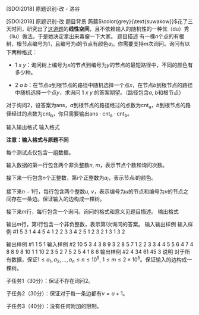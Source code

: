 



[SDOI2018] 原题识别-改 - 洛谷














[SDOI2018] 原题识别-改
题目背景
蒟蒻$\color{grey}{\text{suwakow}}$花了三天时间，研究出了[这道题](https://www.luogu.org/problem/P4618)的**线性空间**，且不依赖输入的随机性的一种优（du）秀（liu）做法。于是她决定拿出来毒瘤一下大家。
题目描述
有一棵$n$个点的有根树，根节点编号为$1$，且编号为$i$的节点有颜色$a_i$。你需要支持$m$次询问。询问有以下两种格式：

- $1~x~y$：询问树上编号为$x$的节点到编号为$y$的节点的最短路径中，不同的颜色有多少种。

- $2~a~b$：在节点$a$到根节点的路径中随机选择一个点$x$，在节点$b$到根节点的路径中随机选择一个点$y$，求询问 $1~x~y$ 的答案期望。（路径包含$a$, $b$和根节点）

对于询问$2$，设答案为$\mathrm{ans}$，$a$到根节点的路径经过的点数为$\mathrm{cnt_a}$，$b$到根节点的路径经过的点数为$\mathrm{cnt_b}$，你只需要输出$\mathrm{ans}\cdot \mathrm{cnt_a}\cdot \mathrm{cnt_b}$。

输入输出格式
输入格式

**注意：输入格式与原题不同**

每个测试点仅包含一组数据。

输入数据的第一行包含两个非负整数$n$, $m$，表示节点个数和询问次数。

接下来一行包含$n$个正整数，第$i$个正整数为$a_i$，表示节点$i$的颜色。

接下来$n-1$行，每行包含两个整数$u$, $v$，表示编号为$u$的节点和编号为$v$的节点之间存在一条边。保证输入的边构成一棵树。

接下来$m$行，每行包含一个询问。询问的格式和意义见题目描述。
输出格式

输出$m$行，第$i$行包含一个非负整数，表示第$i$次询问的答案。
输入输出样例
输入样例 #1
5 3
1 4 4 5 4
1 2
2 3
3 4
2 5
1 2 3
2 1 3
1 3 2

输出样例 #1
1
5
1
输入样例 #2
10 5
3 4 3 8 9 3 2 8 5 7
1 2
2 3
3 4
4 5
5 6
4 7
4 8
8 9
8 10
1 1 10
2 3 5
2 7 5
2 5 4
1 8 6
输出样例 #2
4
34
61
45
3
说明
对于所有数据，保证$1\leq a_1, a_2, \ldots, a_n\leq n\leq 10^5$, $1\leq m\leq 2\times 10^5$。保证输入的边构成一棵树。

子任务$1$（$30$分）：保证不存在询问$2$。

子任务$2$（$30$分）：保证对于每一条边都有$v=u+1$。

子任务$3$（$40$分）：没有任何附加的限制。







